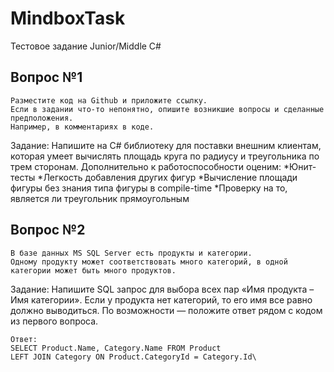 # MindboxTask
Тестовое задание Junior/Middle C#


## Вопрос №1
```
Разместите код на Github и приложите ссылку.
Если в задании что-то непонятно, опишите возникшие вопросы и сделанные предположения.
Например, в комментариях в коде.
```
Задание:
Напишите на C# библиотеку для поставки внешним клиентам, которая умеет вычислять площадь круга по радиусу и треугольника по трем сторонам. Дополнительно к работоспособности оценим:
*Юнит-тесты
*Легкость добавления других фигур
*Вычисление площади фигуры без знания типа фигуры в compile-time
*Проверку на то, является ли треугольник прямоугольным

## Вопрос №2
```
В базе данных MS SQL Server есть продукты и категории.
Одному продукту может соответствовать много категорий, в одной категории может быть много продуктов.
```
Задание:
Напишите SQL запрос для выбора всех пар «Имя продукта – Имя категории». Если у продукта нет категорий, то его имя все равно должно выводиться.
По возможности — положите ответ рядом с кодом из первого вопроса.

```
Ответ:
SELECT Product.Name, Category.Name FROM Product
LEFT JOIN Category ON Product.CategoryId = Category.Id\
```
